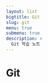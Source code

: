 ```yaml
---
layout: list
bigtitle: Git
slug: git
menu: true
submenu: true
description: >
  Git 학습 노트
---
```


# Git

